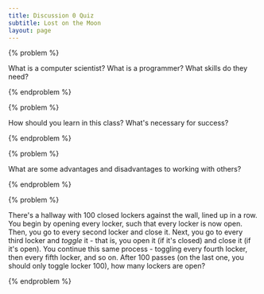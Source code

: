 ```yaml
---
title: Discussion 0 Quiz
subtitle: Lost on the Moon
layout: page
---
```


{% problem %}

What is a computer scientist? What is a programmer? What skills do they need?

{% endproblem %}



{% problem %}

How should you learn in this class? What's necessary for success?

{% endproblem %}



{% problem %}

What are some advantages and disadvantages to working with others?

{% endproblem %}



{% problem %}

There's a hallway with 100 closed lockers against the wall, lined up in a row. You begin by opening every locker, such that every locker is now open. Then, you go to every second locker and close it. Next, you go to every third locker and _toggle_ it - that is, you open it (if it's closed) and close it (if it's open). You continue this same process - toggling every fourth locker, then every fifth locker, and so on. After 100 passes (on the last one, you should only toggle locker 100), how many lockers are open?

{% endproblem %}


<!-- {% problem %}

Expected value is defined as the average value of a series of outcomes, weighted by the probabilities of their occurrences. That is,

$$
\mathbb{E}[X] = x_1p_1 + x_2p_2 + \cdots + x_np_n
$$

For instance, the expected value of a dice roll is 3.5, since

$$
\frac{1}{6}(1 + 2 + 3 + 4 + 5 + 6) = 3.5
$$

Your TA walks up to you in section and asks if he can play a game of chance. Instead of calling him a scam and running away, you decide to hear him out. The rules are as follows:

* You have the option to throw a die up to three times.
* You will earn the face value of the die in dollars.
* You have the option to stop after each throw and walk away with the money earned.

What is the expected payoff of this game (assuming you play optimally)?

{% endproblem %} -->
